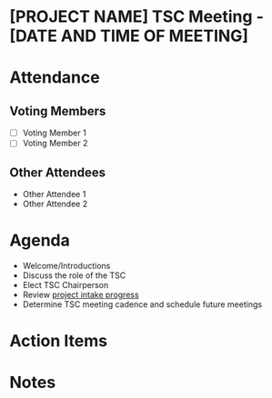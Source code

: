 # [PROJECT NAME] TSC Meeting - [DATE AND TIME OF MEETING]

# Attendance

## Voting Members

- [ ] Voting Member 1
- [ ] Voting Member 2

## Other Attendees

- Other Attendee 1
- Other Attendee 2

# Agenda

- Welcome/Introductions
- Discuss the role of the TSC
- Elect TSC Chairperson
- Review [project intake progress](../README.md#project-intake-checklist)
- Determine TSC meeting cadence and schedule future meetings

# Action Items

# Notes
